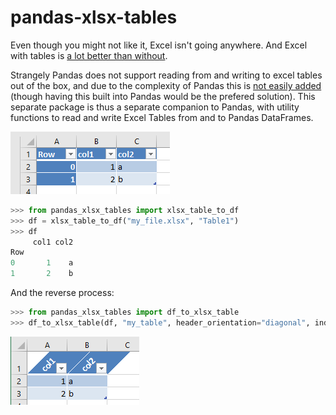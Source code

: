 # pandas-xlsx-tables

Even though you might not like it, Excel isn't going anywhere. And Excel with tables is [a lot better than without](https://duckduckgo.com/?q=advantages+of+excel+tables).

Strangely Pandas does not support reading from and writing to excel tables out of the box, and due to the complexity of Pandas this is [not easily added](https://github.com/pandas-dev/pandas/issues/24862) (though having this built into Pandas would be the prefered solution). This separate package is thus a separate companion to Pandas, with utility functions to read and write Excel Tables from and to Pandas DataFrames.

!["Excel screenshot](https://raw.githubusercontent.com/VanOord/pandas-xlsx-tables/master/docs/_static/xlsx_table.png)

```python
>>> from pandas_xlsx_tables import xlsx_table_to_df
>>> df = xlsx_table_to_df("my_file.xlsx", "Table1")
>>> df
     col1 col2
Row
0       1    a
1       2    b
```
And the reverse process:

```python
>>> from pandas_xlsx_tables import df_to_xlsx_table
>>> df_to_xlsx_table(df, "my_table", header_orientation="diagonal", index=False)
```

!["Excel screenshot](https://raw.githubusercontent.com/VanOord/pandas-xlsx-tables/master/docs/_static/xlsx_table_2.png)
